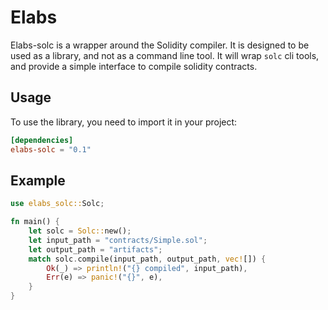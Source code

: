 # Elabs
Elabs-solc is a wrapper around the Solidity compiler.
It is designed to be used as a library, and not as a command line tool.
It will wrap `solc` cli tools, and provide a simple interface
to compile solidity contracts.
## Usage
To use the library, you need to import it in your project:
```toml
[dependencies]
elabs-solc = "0.1"
```
## Example
```rust
use elabs_solc::Solc;

fn main() {
	let solc = Solc::new();
	let input_path = "contracts/Simple.sol";
	let output_path = "artifacts";
	match solc.compile(input_path, output_path, vec![]) {
		Ok(_) => println!("{} compiled", input_path),
		Err(e) => panic!("{}", e),
	}
}
```
